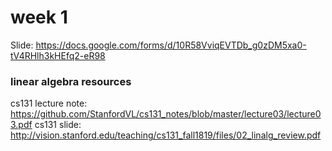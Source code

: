 # week 1
Slide: https://docs.google.com/forms/d/10R58VviqEVTDb_g0zDM5xa0-tV4RHlh3kHEfq2-eR98

### linear algebra resources
cs131 lecture note: https://github.com/StanfordVL/cs131_notes/blob/master/lecture03/lecture03.pdf
cs131 slide: http://vision.stanford.edu/teaching/cs131_fall1819/files/02_linalg_review.pdf
